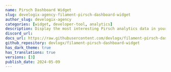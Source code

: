 ```yaml
---
name: Pirsch Dashboard Widget
slug: develogix-agency-filament-pirsch-dashboard-widget
author_slug: develogix-agency
categories: [widget, developer-tool, analytics]
description: Display the most interesting Pirsch analytics data in your dashboard.
discord_url:
docs_url: https://raw.githubusercontent.com/devlogx/filament-pirsch-dashboard-widget/main/README.md
github_repository: devlogx/filament-pirsch-dashboard-widget
has_dark_theme: true
has_translations: true
versions: [3]
publish_date: 2024-05-09
---
```

